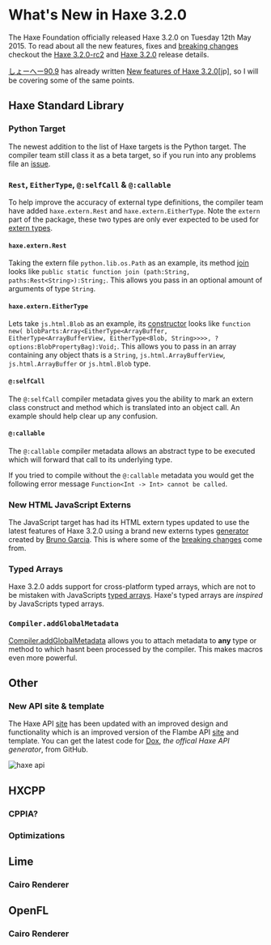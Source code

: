 [_template]: ../templates/roundup.html
[date]: / "2015-05-14 10:31:00"
[modified]: / "2015-05-14 10:31:00"
[published]: / "2015-05-14 10:31:00"
[“”]: a ""
# What's New in Haxe 3.2.0

The Haxe Foundation officially released Haxe 3.2.0 on Tuesday 12th May 2015.
To read about all the new features, fixes and [breaking changes][l9] checkout
the [Haxe 3.2.0-rc2][l1] and [Haxe 3.2.0][l2] release details.

[しょーへー90.9][tw1] has already written [New features of Haxe 3.2.0][l4][jp], so
I will be covering some of the same points.

## Haxe Standard Library

### Python Target

The newest addition to the list of Haxe targets is the Python target. The
compiler team still class it as a beta target, so if you run into any
problems file an [issue][l3].

<script src="https://gist.github.com/skial/8eb8fad01a4361b9db79.js"></script>

### `Rest`, `EitherType`, `@:selfCall` & `@:callable`

To help improve the accuracy of external type definitions, the compiler team
have added `haxe.extern.Rest` and `haxe.extern.EitherType`. Note the `extern`
part of the package, these two types are only ever expected to be used
for [extern types][l5].

#### `haxe.extern.Rest`

Taking the extern file `python.lib.os.Path` as an example, its method [join][l6]
looks like `public static function join (path:String, paths:Rest<String>):String;`.
This allows you pass in an optional amount of arguments of type `String`.

<script src="https://gist.github.com/skial/4c0f847dbf454f4ba605.js"></script>

#### `haxe.extern.EitherType`

Lets take `js.html.Blob` as an example, its [constructor][l7] looks like
`function new( blobParts:Array<EitherType<ArrayBuffer, EitherType<ArrayBufferView, EitherType<Blob, String>>>>, ?options:BlobPropertyBag):Void;`.
This allows you to pass in an array containing any object thats is a `String`,
`js.html.ArrayBufferView`, `js.html.ArrayBuffer` or `js.html.Blob` type.

<script src="https://gist.github.com/skial/588dee9226301e9f8ab1.js"></script>

#### `@:selfCall`

The `@:selfCall` compiler metadata gives you the ability to mark an extern
class construct and method which is translated into an object call. An
example should help clear up any confusion.

<script src="https://gist.github.com/skial/a1fc270e84babb0af500.js"></script>


#### `@:callable`

The `@:callable` compiler metadata allows an abstract type to be executed
which will forward that call to its underlying type.

<script src="https://gist.github.com/skial/a041c0b91cc8b0c3bb0c.js"></script>

If you tried to compile without the `@:callable` metadata you would get the
following error message `Function<Int -> Int> cannot be called`.

### New HTML JavaScript Externs

The JavaScript target has had its HTML extern types updated to use the latest
features of Haxe 3.2.0 using a brand new externs types [generator][l8] created
by [Bruno Garcia][gh1]. This is where some of the [breaking changes][l9] come
from.

### Typed Arrays

Haxe 3.2.0 adds support for cross-platform typed arrays, which are not to be 
mistaken with JavaScripts [typed arrays][l10]. Haxe's typed arrays are _inspired_
by JavaScripts typed arrays.

### `Compiler.addGlobalMetadata`

[Compiler.addGlobalMetadata][l11] allows you to attach metadata to **any** type or
method to which hasnt been processed by the compiler. This makes macros
even more powerful.

## Other

### New API site & template

The Haxe API [site][l12] has been updated with an improved design and functionality
which is an improved version of the Flambe API [site][l13] and template. You can
get the latest code for [Dox][l14], _the offical Haxe API generator_, from GitHub.

![haxe api](/img/releases/3.2.0/api.jpg "Haxe 3.2.0 API Documentation design update")

## HXCPP

### CPPIA?

### Optimizations

## Lime

### Cairo Renderer

## OpenFL

### Cairo Renderer

[tw1]: https://twitter.com/shohei909 "@shohei909"
	
[gh1]: https://github.com/aduros "@aduros"

[l14]: https://github.com/dpeek/dox "Dox on GitHub"
[l13]: https://aduros.com/flambe/api/ "Flambe API Documentation"
[l12]: http://api.haxe.org "Haxe API Documentation"
[l11]: http://api.haxe.org/haxe/macro/Compiler.html#addGlobalMetadata "Api.Haxe.org - Compiler.addGlobalMetadata"
[l10]: https://developer.mozilla.org/en-US/docs/Web/JavaScript/Typed_arrays "JavaScript Typed Arrays"
[l9]: https://github.com/HaxeFoundation/haxe/wiki/Breaking-changes-in-Haxe-3.2.0 "Haxe 3.2.0 Breaking Changes on GitHub"
[l8]: https://github.com/HaxeFoundation/html-externs "Haxe HTML JavaScript extern type generator on GitHub"
[l7]: https://github.com/HaxeFoundation/haxe/blob/a595b0406ca8d601ccec49044e76b3f91d487edd/std/js/html/Blob.hx#L35 "Haxe Extern JavaScript new Blob"
[l6]: https://github.com/HaxeFoundation/haxe/blob/a595b0406ca8d601ccec49044e76b3f91d487edd/std/python/lib/os/Path.hx#L67 "Haxe Extern Python Path.join"
[l5]: http://haxe.org/manual/lf-externs.html "Haxe Externs"
[l4]: http://qiita.com/shohei909/items/4c2125a6ff065d9cc65f "New Features of Haxe 3.2.0"
[l3]: https://github.com/HaxeFoundation/haxe/issues "Haxe Issues on GitHub"
[l2]: http://haxe.org/download/version/3.2.0/ "Haxe 3.2.0 release details"
[l1]: http://haxe.org/download/version/3.2.0-rc.2/ "Haxe 3.2.0-rc2 release details"